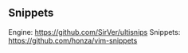 

Snippets
--------
Engine: https://github.com/SirVer/ultisnips
Snippets: https://github.com/honza/vim-snippets
